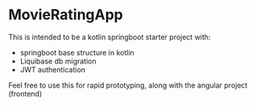 # MovieRatingApp

This is intended to be a kotlin springboot starter project with:
  * springboot base structure in kotlin
  * Liquibase db migration
  * JWT authentication

Feel free to use this for rapid prototyping, along with the angular project (frontend)


